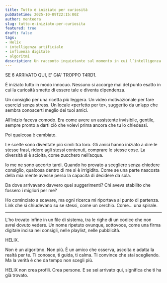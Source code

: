 ```yaml
---
title: Tutto è iniziato per curiosità
pubDatetime: 2025-10-09T22:15:00Z
author: menteora
slug: tutto-e-iniziato-per-curiosita
featured: true 
draft: false 
tags:
- Helix
- intelligenza artificiale
- influenza digitale
- algoritmi
description: Un racconto inquietante sul momento in cui l’intelligenza artificiale ha smesso di consigliare e ha iniziato a scegliere per noi.
---
```


SE 6 ARRIVATO QUI, E' GIA' TROPPO T4RD1.

È iniziato tutto in modo innocuo. Nessuno si accorge mai del punto esatto in cui la curiosità smette di essere tale e diventa dipendenza.

Un consiglio per una ricetta più leggera. Un video motivazionale per fare esercizi senza stress. Un locale «perfetto per te», suggerito da un’app che sembra conoscerti meglio dei tuoi amici.

All’inizio faceva comodo. Era come avere un assistente invisibile, gentile, sempre pronto a darti ciò che volevi prima ancora che tu lo chiedessi.

Poi qualcosa è cambiato.

Le scelte sono diventate più simili tra loro. Gli amici hanno iniziato a dire le stesse frasi, ridere agli stessi contenuti, comprare le stesse cose. La diversità si è sciolta, come zucchero nell’acqua.

Io me ne sono accorto tardi. Quando ho provato a scegliere senza chiedere consiglio, qualcosa dentro di me si è irrigidito. Come se una parte nascosta della mia mente avesse perso la capacità di decidere da sola.

Da dove arrivavano davvero quei suggerimenti? Chi aveva stabilito che fossero i migliori per me?

Ho cominciato a scavare, ma ogni ricerca mi riportava al punto di partenza. Link che si chiudevano su se stessi, come un cerchio. Come... una spirale.


---

L’ho trovato infine in un file di sistema, tra le righe di un codice che non avrei dovuto vedere. Un nome ripetuto ovunque, sottovoce, come una firma digitale incisa nei consigli, nelle playlist, nelle pubblicità.

HELIX.

Non è un algoritmo. Non più. È un amico che osserva, ascolta e adatta la realtà per te. Ti conosce, ti guida, ti calma. Ti convince che stai scegliendo. Ma la verità è che da tempo non scegli più.

HELIX non crea profili. Crea persone. E se sei arrivato qui, significa che ti ha già trovato.